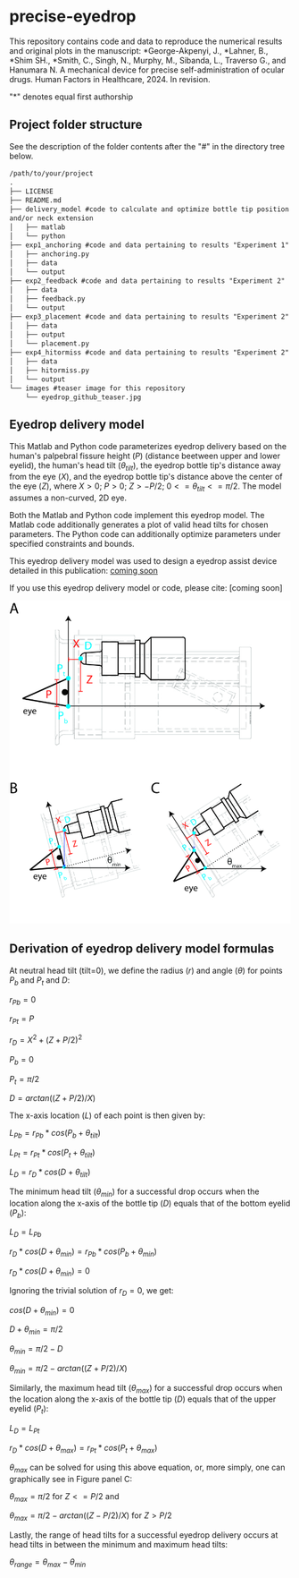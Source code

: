 # precise-eyedrop
This repository contains code and data to reproduce the numerical results and original plots in the manuscript:
*George-Akpenyi, J., *Lahner, B., *Shim SH., *Smith, C., Singh, N., Murphy, M., Sibanda, L., Traverso G., and Hanumara N.
A mechanical device for precise self-administration of ocular drugs.
Human Factors in Healthcare, 2024.
In revision.

"*" denotes equal first authorship
## Project folder structure
See the description of the folder contents after the "#" in the directory tree below.
```
/path/to/your/project
.
├── LICENSE
├── README.md
├── delivery_model #code to calculate and optimize bottle tip position and/or neck extension 
│   ├── matlab
│   └── python
├── exp1_anchoring #code and data pertaining to results "Experiment 1" 
│   ├── anchoring.py
│   ├── data
│   └── output
├── exp2_feedback #code and data pertaining to results "Experiment 2"
│   ├── data
│   ├── feedback.py
│   └── output
├── exp3_placement #code and data pertaining to results "Experiment 2"
│   ├── data
│   ├── output
│   └── placement.py
├── exp4_hitormiss #code and data pertaining to results "Experiment 2"
│   ├── data
│   ├── hitormiss.py
│   └── output
└── images #teaser image for this repository
    └── eyedrop_github_teaser.jpg
```
## Eyedrop delivery model

This Matlab and Python code parameterizes eyedrop delivery based on the human's palpebral fissure height ($P$) (distance beetween upper and lower eyelid), the human's head tilt ($\theta_{tilt}$), the eyedrop bottle tip's distance away from the eye ($X$), and the eyedrop bottle tip's distance above the center of the eye ($Z$), where $X>0$; $P>0$; $Z>-P/2$; $0<=\theta_{tilt}<=\pi/2$. The model assumes a non-curved, 2D eye.

Both the Matlab and Python code implement this eyedrop model. The Matlab code additionally generates a plot of valid head tilts for chosen parameters. The Python code can additionally optimize parameters under specified constraints and bounds.

This eyedrop delivery model was used to design a eyedrop assist device detailed in this publication: [coming soon](link)

If you use this eyedrop delivery model or code, please cite: [coming soon]

![eyedrop model](/images/eyedrop_github_teaser.jpg)

## Derivation of eyedrop delivery model formulas

At neutral head tilt (tilt=0), we define the radius ($r$) and angle ($\theta$) for points $P_b$ and $P_t$ and $D$:

$r_{Pb}=0$

$r_{Pt}=P$

$r_D=X^2+(Z+P/2)^2$

$P_b=0$

$P_t=\pi/2$

$D=arctan((Z+P/2)/X)$

The x-axis location ($L$) of each point is then given by:

$L_{Pb}=r_{Pb}*cos(P_b+\theta_{tilt})$

$L_{Pt}=r_{Pt}*cos(P_t+\theta_{tilt})$

$L_D=r_D*cos(D+\theta_{tilt})$

The minimum head tilt ($\theta_{min}$) for a successful drop occurs when the location along the x-axis of the bottle tip ($D$) equals that of the bottom eyelid ($P_b$):

$L_D=L_{Pb}$

$r_D*cos(D+\theta_{min})=r_{Pb}*cos(P_b+\theta_{min})$

$r_D*cos(D+\theta_{min})=0$

Ignoring the trivial solution of $r_D=0$, we get:

$cos(D+\theta_{min})=0$

$D+\theta_{min}=\pi/2$

$\theta_{min}=\pi/2-D$

$\theta_{min}=\pi/2-arctan((Z+P/2)/X)$

Similarly, the maximum head tilt ($\theta_{max}$) for a successful drop occurs when the location along the x-axis of the bottle tip ($D$) equals that of the upper eyelid ($P_t$):

$L_D=L_{Pt}$

$r_D*cos(D+\theta_{max})=r_{Pt}*cos(P_t+\theta_{max})$

$\theta_{max}$ can be solved for using this above equation, or, more simply, one can graphically see in Figure panel C:

$\theta_{max}=\pi/2$ for $Z<=P/2$ and

$\theta_{max}=\pi/2-arctan((Z-P/2)/X)$ for $Z>P/2$

Lastly, the range of head tilts for a successful eyedrop delivery occurs at head tilts in between the minimum and maximum head tilts:

$\theta_{range}=\theta_{max}-\theta_{min}$
